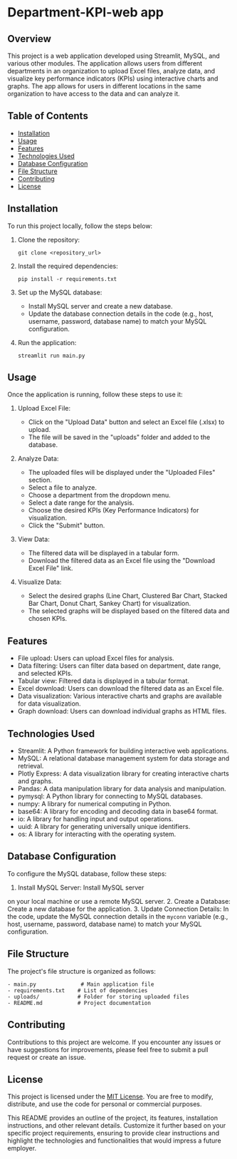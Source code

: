 # Department-KPI-web app

## Overview
This project is a web application developed using Streamlit, MySQL, and various other modules. The application allows users from different departments in an organization to upload Excel files, analyze data, and visualize key performance indicators (KPIs) using interactive charts and graphs. The app allows for users in different locations in the same organization to have access to the data and can analyze it.

## Table of Contents
- [Installation](#installation)
- [Usage](#usage)
- [Features](#features)
- [Technologies Used](#technologies-used)
- [Database Configuration](#database-configuration)
- [File Structure](#file-structure)
- [Contributing](#contributing)
- [License](#license)

## Installation
To run this project locally, follow the steps below:

1. Clone the repository:
   ```shell
   git clone <repository_url>
   ```
   
2. Install the required dependencies:
   ```shell
   pip install -r requirements.txt
   ```

3. Set up the MySQL database:
   - Install MySQL server and create a new database.
   - Update the database connection details in the code (e.g., host, username, password, database name) to match your MySQL configuration.

4. Run the application:
   ```shell
   streamlit run main.py
   ```

## Usage
Once the application is running, follow these steps to use it:

1. Upload Excel File:
   - Click on the "Upload Data" button and select an Excel file (.xlsx) to upload.
   - The file will be saved in the "uploads" folder and added to the database.

2. Analyze Data:
   - The uploaded files will be displayed under the "Uploaded Files" section.
   - Select a file to analyze.
   - Choose a department from the dropdown menu.
   - Select a date range for the analysis.
   - Choose the desired KPIs (Key Performance Indicators) for visualization.
   - Click the "Submit" button.

3. View Data:
   - The filtered data will be displayed in a tabular form.
   - Download the filtered data as an Excel file using the "Download Excel File" link.

4. Visualize Data:
   - Select the desired graphs (Line Chart, Clustered Bar Chart, Stacked Bar Chart, Donut Chart, Sankey Chart) for visualization.
   - The selected graphs will be displayed based on the filtered data and chosen KPIs.

## Features
- File upload: Users can upload Excel files for analysis.
- Data filtering: Users can filter data based on department, date range, and selected KPIs.
- Tabular view: Filtered data is displayed in a tabular format.
- Excel download: Users can download the filtered data as an Excel file.
- Data visualization: Various interactive charts and graphs are available for data visualization.
- Graph download: Users can download individual graphs as HTML files.

## Technologies Used
- Streamlit: A Python framework for building interactive web applications.
- MySQL: A relational database management system for data storage and retrieval.
- Plotly Express: A data visualization library for creating interactive charts and graphs.
- Pandas: A data manipulation library for data analysis and manipulation.
- pymysql: A Python library for connecting to MySQL databases.
- numpy: A library for numerical computing in Python.
- base64: A library for encoding and decoding data in base64 format.
- io: A library for handling input and output operations.
- uuid: A library for generating universally unique identifiers.
- os: A library for interacting with the operating system.

## Database Configuration
To configure the MySQL database, follow these steps:

1. Install MySQL Server: Install MySQL server

 on your local machine or use a remote MySQL server.
2. Create a Database: Create a new database for the application.
3. Update Connection Details: In the code, update the MySQL connection details in the `myconn` variable (e.g., host, username, password, database name) to match your MySQL configuration.

## File Structure
The project's file structure is organized as follows:

```
- main.py              # Main application file
- requirements.txt    # List of dependencies
- uploads/            # Folder for storing uploaded files
- README.md           # Project documentation
```

## Contributing
Contributions to this project are welcome. If you encounter any issues or have suggestions for improvements, please feel free to submit a pull request or create an issue.

## License
This project is licensed under the [MIT License](LICENSE). You are free to modify, distribute, and use the code for personal or commercial purposes.


This README provides an outline of the project, its features, installation instructions, and other relevant details. Customize it further based on your specific project requirements, ensuring to provide clear instructions and highlight the technologies and functionalities that would impress a future employer.